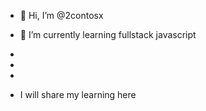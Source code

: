 - 👋 Hi, I’m @2contosx

- 🌱 I’m currently learning fullstack javascript
- 
- 
- 
- I will share my learning here




<!---
2contosx/2contosx is a ✨ special ✨ repository because its `README.md` (this file) appears on your GitHub profile.
You can click the Preview link to take a look at your changes.
--->
